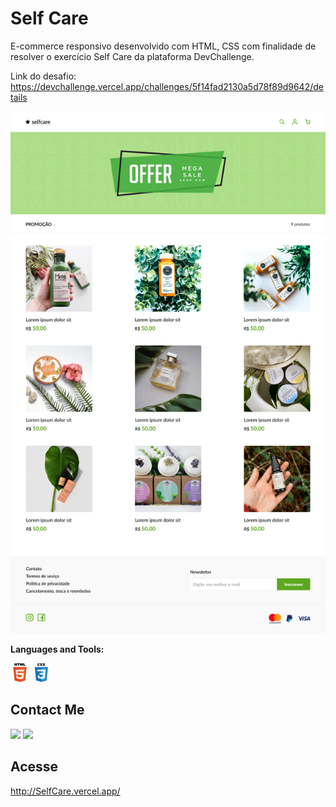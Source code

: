 # Self Care

E-commerce responsivo desenvolvido com HTML, CSS com finalidade de resolver o exercício Self Care da plataforma DevChallenge.

Link do desafio: https://devchallenge.vercel.app/challenges/5f14fad2130a5d78f89d9642/details

![Screenshot](design/desktop.png)

**Languages and Tools:**  

<code><img height="30" src="https://raw.githubusercontent.com/github/explore/80688e429a7d4ef2fca1e82350fe8e3517d3494d/topics/html/html.png"></code>
<code><img height="30" src="https://raw.githubusercontent.com/github/explore/80688e429a7d4ef2fca1e82350fe8e3517d3494d/topics/css/css.png"></code>

##  Contact Me  
  <a href="https://www.instagram.com/iammarcosb_/" target="_blank"><img src="https://img.shields.io/badge/-Instagram-%23E4405F?style=for-the-badge&logo=instagram&logoColor=white" target="_blank"></a>
  <a href="https://www.linkedin.com/in/marcosbarcelos/" target="_blank"><img src="https://img.shields.io/badge/-LinkedIn-%230077B5?style=for-the-badge&logo=linkedin&logoColor=white" target="_blank"></a> 

## Acesse
http://SelfCare.vercel.app/

